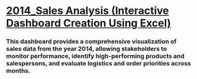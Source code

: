 # [2014_Sales Analysis (Interactive Dashboard Creation Using Excel)](https://github.com/Shamrin1122/2014_Sales)

### This dashboard provides a comprehensive visualization of sales data from the year 2014, allowing stakeholders to monitor performance, identify high-performing products and salespersons, and evaluate logistics and order priorities across months.
